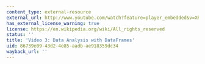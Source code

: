 ```yaml
---
content_type: external-resource
external_url: http://www.youtube.com/watch?feature=player_embedded&v=XRClA5YLiIc
has_external_license_warning: true
license: https://en.wikipedia.org/wiki/All_rights_reserved
status: ''
title: 'Video 3: Data Analysis with DataFrames'
uid: 86739e09-43d2-4e85-aadb-ae918359dc34
wayback_url: ''
---
```

